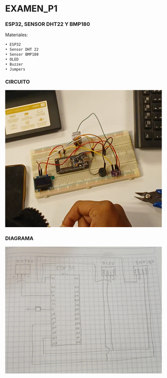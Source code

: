 # EXAMEN_P1
### ESP32, SENSOR DHT22 Y BMP180
Materiales:

```
• ESP32
• Sensor DHT 22
• Sensor BMP180
• OLED
• Buzzer
• Jumpers

```

### CIRCUITO
![Evidencia.](https://github.com/HH804/EXAMEN_P1/blob/main/EVIDENCIA%201.jpeg)

### DIAGRAMA
![Evidencia.](https://github.com/HH804/EXAMEN_P1/blob/main/EVIDENCIA%202.jpeg)
